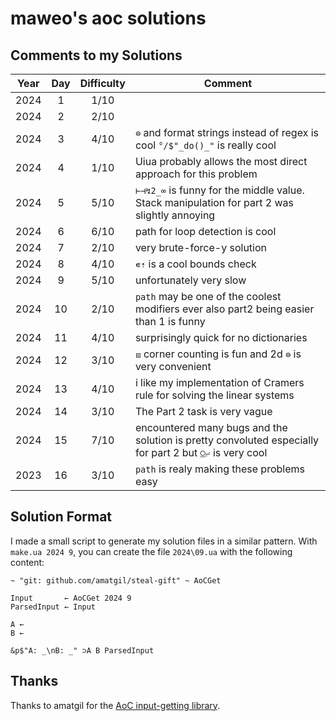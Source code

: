 # maweo's aoc solutions

## Comments to my Solutions

| Year | Day | Difficulty | Comment                                                                                                 |
| :--: | :-: | :--------: | ------------------------------------------------------------------------------------------------------- |
| 2024 |  1  |    1/10    |                                                                                                         |
| 2024 |  2  |    2/10    |                                                                                                         |
| 2024 |  3  |    4/10    | `⊜` and format strings instead of regex is cool `°/$"_do()_"` is really cool                            |
| 2024 |  4  |    1/10    | Uiua probably allows the most direct approach for this problem                                          |
| 2024 |  5  |    5/10    | `⊢⊣↯2_∞` is funny for the middle value. Stack manipulation for part 2 was slightly annoying             |
| 2024 |  6  |    6/10    | path for loop detection is cool                                                                         |
| 2024 |  7  |    2/10    | very brute-force-y solution                                                                             |
| 2024 |  8  |    4/10    | `∊⇡` is a cool bounds check                                                                             |
| 2024 |  9  |    5/10    | unfortunately very slow                                                                                 |
| 2024 | 10  |    2/10    | `path` may be one of the coolest modifiers ever also part2 being easier than 1 is funny                 |
| 2024 | 11  |    4/10    | surprisingly quick for no dictionaries                                                                  |
| 2024 | 12  |    3/10    | `⧈` corner counting is fun and 2d `⊜` is very convenient                                                |
| 2024 | 13  |    4/10    | i like my implementation of Cramers rule for solving the linear systems                                 |
| 2024 | 14  |    3/10    | The Part 2 task is very vague                                                                           |
| 2024 | 15  |    7/10    | encountered many bugs and the solution is pretty convoluted especially for part 2 but `⍜⨬` is very cool |
| 2023 | 16  |    3/10    | `path` is realy making these problems easy                                                              |

## Solution Format

I made a small script to generate my solution files in a similar pattern. With `make.ua 2024 9`, you can create the file `2024\09.ua` with the following content:

```uiua
~ "git: github.com/amatgil/steal-gift" ~ AoCGet

Input       ← AoCGet 2024 9
ParsedInput ← Input

A ←
B ←

&p$"A: _\nB: _" ⊃A B ParsedInput
```

## Thanks

Thanks to amatgil for the [AoC input-getting library](https://github.com/amatgil/steal-gift).

